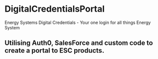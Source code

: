 # DigitalCredentialsPortal
Energy Systems Digital Credentials - Your one login for all things Energy System

## Utilising Auth0, SalesForce and custom code to create a portal to ESC products.
